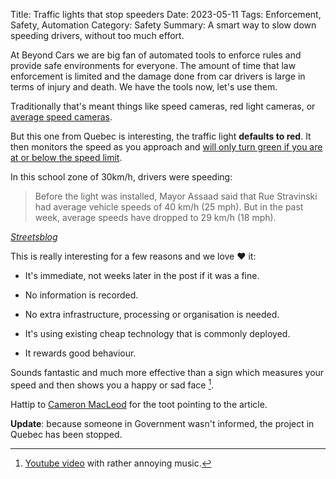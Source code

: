 Title: Traffic lights that stop speeders
Date: 2023-05-11
Tags: Enforcement, Safety, Automation
Category: Safety
Summary: A smart way to slow down speeding drivers, without too much effort.

At Beyond Cars we are big fan of automated tools to enforce rules and provide safe environments for everyone. The amount of time that law enforcement is limited and the damage done from car drivers is large in terms of injury and death. We have the tools now, let's use them.

Traditionally that's meant things like speed cameras, red light cameras, or [average speed cameras](https://beyondcars.ca/average-speed-cameras.html).

But this one from Quebec is interesting, the traffic light **defaults to red**. It then monitors the speed as you approach and [will only turn green if you are at or below the speed limit](https://mass.streetsblog.org/2023/05/05/steal-this-idea-in-quebec-a-new-traffic-light-only-turns-green-for-safe-drivers/).

In this school zone of 30km/h, drivers were speeding:

<blockquote>Before the light was installed, Mayor Assaad said that Rue Stravinski had average vehicle speeds of 40 km/h (25 mph). But in the past week, average speeds have dropped to 29 km/h (18 mph).</blockquote><cite><a href="https://mass.streetsblog.org/2023/05/05/steal-this-idea-in-quebec-a-new-traffic-light-only-turns-green-for-safe-drivers/">Streetsblog</a></cite>

This is really interesting for a few reasons and we love ❤️ it:

* It's immediate, not weeks later in the post if it was a fine.

* No information is recorded.

* No extra infrastructure, processing or organisation is needed.

* It's using existing cheap technology that is commonly deployed.

* It rewards good behaviour.

Sounds fantastic and much more effective than a sign which measures your speed and then shows you a happy or sad face [^1].

Hattip to [Cameron MacLeod](https://mastodon.social/@c_9@mstdn.ca) for the toot pointing to the article.

**Update**: because someone in Government wasn't informed, the project in Quebec has been stopped.

[^1]: [Youtube video](https://youtu.be/1IYr-aoI7ls) with rather annoying music.


